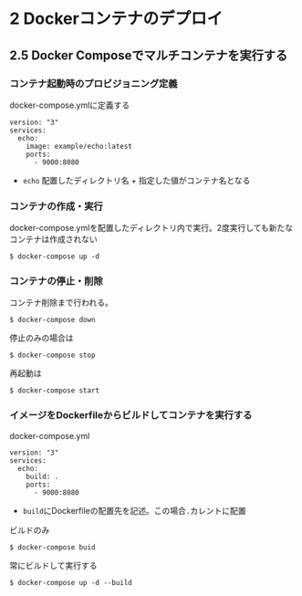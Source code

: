 # 2 Dockerコンテナのデプロイ

## 2.5 Docker Composeでマルチコンテナを実行する

### コンテナ起動時のプロビジョニング定義

docker-compose.ymlに定義する
```
version: "3"
services:
  echo: 
    image: example/echo:latest
    ports:
      - 9000:8080
```
- ```echo``` 配置したディレクトリ名 + 指定した値がコンテナ名となる


### コンテナの作成・実行

docker-compose.ymlを配置したディレクトリ内で実行。2度実行しても新たなコンテナは作成されない
```
$ docker-compose up -d
```

### コンテナの停止・削除

コンテナ削除まで行われる。
```
$ docker-compose down
```

停止のみの場合は
```
$ docker-compose stop
```

再起動は
```
$ docker-compose start
```

### イメージをDockerfileからビルドしてコンテナを実行する

docker-compose.yml
```
version: "3"
services:
  echo: 
    build: .
    ports:
      - 9000:8080
```
- ```build```にDockerfileの配置先を記述。この場合```.```カレントに配置

ビルドのみ
```
$ docker-compose buid
```
常にビルドして実行する
```
$ docker-compose up -d --build
```